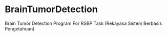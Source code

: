 # BrainTumorDetection
Brain Tumor Detection Program For RSBP Task (Rekayasa Sistem Berbasis Pengetahuan)
